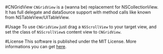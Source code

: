#CNGridView
`CNGridView` is a (wanna be) replacement for NSCollectionView. It has full delegate and dataSource support with method calls like known from NSTableView/UITableView.

#Usage
To use `CNGridView` just drag a `NSScrollView` to your target view, and set the class of `NSScrollView`s content view to `CNGridView`.

#License
This software is published under the MIT License. More informations you can get [here](http://cocoanaut.mit-license.org).